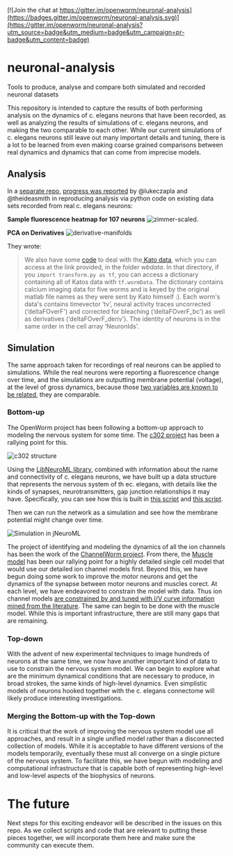 [![Join the chat at https://gitter.im/openworm/neuronal-analysis](https://badges.gitter.im/openworm/neuronal-analysis.svg)](https://gitter.im/openworm/neuronal-analysis?utm_source=badge&utm_medium=badge&utm_campaign=pr-badge&utm_content=badge)

# neuronal-analysis

Tools to produce, analyse and compare both simulated and recorded neuronal datasets

This repository is intended to capture the results of both performing analysis on the dynamics of c. elegans neurons that have been recorded, as well as analyzing the results of simulations of c. elegans neurons, and making the two comparable to each other.  While our current simulations of c. elegans neurons still leave out many important details and tuning, there is a lot to be learned from even making coarse grained comparisons between real dynamics and dynamics that can come from imprecise models.

## Analysis

In a [separate repo](github.com/theideasmith/network), [progress was reported](https://github.com/openworm/CElegansNeuroML/issues/56#issuecomment-193942933) by @lukeczapla and @theideasmith in reproducing analysis via python code on existing data sets recorded from real c. elegans neurons:

**Sample fluorescence heatmap for 107 neurons**
![zimmer-scaled](https://cloud.githubusercontent.com/assets/6181116/13614157/1b8fc986-e53d-11e5-8ece-cb91fe4bce0c.jpg).

**PCA on Derivatives**
![derivative-manifolds](https://cloud.githubusercontent.com/assets/6181116/13614440/7cba4780-e53e-11e5-961f-9692897c908c.png)

They wrote:

>We also have some [code](https://gist.github.com/de0351c46c8e8ee9fe21) to deal with the[ Kato data](https://github.com/theideasmith/network/tree/master/Zimmer-Data-Analysis), which you can access at the link provided, in the folder _wbdata_. In that directory, if you `import transform.py as tf`, you can access a dictionary containing all of Katos data with `tf.wormData`. The dictionary contains calcium imaging data for five worms and is keyed by the original matlab file names as they were sent by Kato himself :). Each worm's data's contains timevector ‘tv’, neural activity traces uncorrected (‘deltaFOverF') and corrected for bleaching (‘deltaFOverF_bc’) as well as derivatives (‘deltaFOverF_deriv'). The identity of neurons is in the same order in the cell array ‘NeuronIds'. 

## Simulation

The same approach taken for recordings of real neurons can be applied to simulations.  While the real neurons were reporting a fluorescence change over time, and the simulations are outputting membrane potential (voltage), at the level of gross dynamics, because those [two variables are known to be related](https://en.wikipedia.org/wiki/Action_potential), they are comparable.

### Bottom-up
The OpenWorm project has been following a bottom-up approach to modeling the nervous system for some time.  The [c302 project](https://github.com/openworm/CElegansNeuroML/tree/master/CElegans/pythonScripts/c302) has been a rallying point for this.  

![c302 structure](https://raw.githubusercontent.com/openworm/CElegansNeuroML/master/CElegans/pythonScripts/c302/images/c302.png)

Using the [LibNeuroML library](https://github.com/NeuralEnsemble/libNeuroML), combined with information about the name and connectivity of c. elegans neurons, we have built up a data structure that represents the nervous system of th ec. elegans, with details like the kinds of synapses, neurotransmitters, gap junction relationships it may have.  Specifically, you can see how this is built in [this script](https://github.com/openworm/CElegansNeuroML/blob/322c3da0840a27308c1f7203d87872a2c04437b0/CElegans/pythonScripts/RegenerateConnectome.py) and [this script](https://github.com/openworm/CElegansNeuroML/blob/322c3da0840a27308c1f7203d87872a2c04437b0/CElegans/pythonScripts/c302/parameters_C1.py). 

Then we can run the network as a simulation and see how the membrane potential might change over time.


![Simulation in jNeuroML](https://raw.githubusercontent.com/openworm/CElegansNeuroML/master/CElegans/pythonScripts/c302/images/LEMS.png)


The project of identifying and modeling the dynamics of all the ion channels has been the work of the [ChannelWorm project](https://github.com/openworm/channelworm).  From there, the [Muscle model](https://github.com/openworm/muscle_model) has been our rallying point for a highly detailed single cell model that would use our detailed ion channel models first.  Beyond this, we have begun doing some work to improve the motor neurons and get the dynamics of the synapse between motor neurons and muscles corect.  At each level, we have endeavored to constrain the model with data.  Thus ion channel models [are constrained by and tuned with I/V curve information mined from the literature](https://channelworm.readthedocs.org/en/latest/optimization/).  The same can begin to be done with the muscle model.  While this is important infrastructure, there are still many gaps that are remaining.

### Top-down

With the advent of new experimental techniques to image hundreds of neurons at the same time, we now have another important kind of data to use to constrain the nervous system model.  We can begin to explore what are the minimum dynamical conditions that are necessary to produce, in broad strokes, the same kinds of high-level dynamics.  Even simplistic models of neurons hooked together with the c. elegans connectome will likely produce interesting investigations.

### Merging the Bottom-up with the Top-down

It is critical that the work of improving the nervous system model use all approaches, and result in a single unified model rather than a disconnected collection of models.  While it is acceptable to have different versions of the models temporarily, eventually these must all converge on a single picture of the nervous system.  To facilitate this, we have begun with modeling and computational infrastructure that is capable both of representing high-level and low-level aspects of the biophysics of neurons.  

# The future

Next steps for this exciting endeavor will be described in the issues on this repo.  As we collect scripts and code that are relevant to putting these pieces together, we will incorporate them here and make sure the community can execute them.
